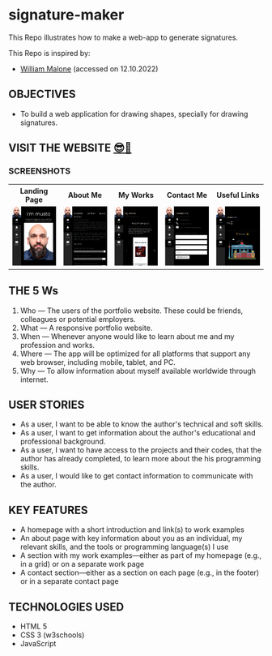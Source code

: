 # signature-maker
This Repo illustrates how to make a web-app to generate signatures.

This Repo is inspired by:
- [William Malone](http://www.williammalone.com/articles/create-html5-canvas-javascript-drawing-app/) (accessed on 12.10.2022)

## OBJECTIVES

- To build a web application for drawing shapes, specially for drawing signatures.

## VISIT THE WEBSITE [😎🔗](https://mustafa-sarshar.github.io/signature-maker/)

### SCREENSHOTS

<table width="100%" style="overflow:auto">
  <tr>
    <th width="20%" style="text-align:center;">Landing Page</th>
    <th width="20%" style="text-align:center;">About Me</th>
    <th width="20%" style="text-align:center;">My Works</th>
    <th width="20%" style="text-align:center;">Contact Me</th>
    <th width="20%" style="text-align:center;">Useful Links</th>
  </tr>
  <tr>
    <td width="20%"><img src="https://github.com/mustafa-sarshar/portfolio-website/blob/main/docs/img/portfolio-website-1.png?raw=true"/></td>
    <td width="20%"><img src="https://github.com/mustafa-sarshar/portfolio-website/blob/main/docs/img/portfolio-website-2.png?raw=true"/></td>
    <td width="20%"><img src="https://github.com/mustafa-sarshar/portfolio-website/blob/main/docs/img/portfolio-website-3.png?raw=true"/></td>
    <td width="20%"><img src="https://github.com/mustafa-sarshar/portfolio-website/blob/main/docs/img/portfolio-website-4.png?raw=true"/></td>
    <td width="20%"><img src="https://github.com/mustafa-sarshar/portfolio-website/blob/main/docs/img/portfolio-website-5.png?raw=true"/></td>
  </tr>
</table>

## THE 5 Ws

1. Who — The users of the portfolio website. These could be friends, colleagues or potential employers.
2. What — A responsive portfolio website.
3. When — Whenever anyone would like to learn about me and my profession and works.
4. Where — The app will be optimized for all platforms that support any web browser, including mobile, tablet, and PC.
5. Why — To allow information about myself available worldwide through internet.

## USER STORIES

- As a user, I want to be able to know the author's technical and soft skills.
- As a user, I want to get information about the author's educational and professional background.
- As a user, I want to have access to the projects and their codes, that the author has already completed, to learn more about the his programming skills.
- As a user, I would like to get contact information to communicate with the author.

## KEY FEATURES

- A homepage with a short introduction and link(s) to work examples
- An about page with key information about you as an individual, my relevant skills, and the tools or programming language(s) I use
- A section with my work examples—either as part of my homepage (e.g., in a grid) or on a separate work page
- A contact section—either as a section on each page (e.g., in the footer) or in a separate contact page

## TECHNOLOGIES USED

- HTML 5
- CSS 3 (w3schools)
- JavaScript
